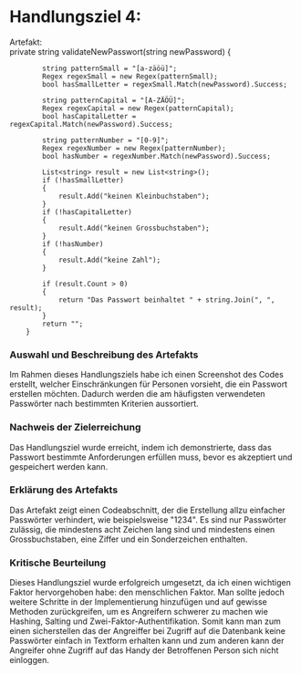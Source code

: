 
# Handlungsziel 4: 

Artefakt:  
private string validateNewPasswort(string newPassword)
        {
            
            string patternSmall = "[a-zäöü]";
            Regex regexSmall = new Regex(patternSmall);
            bool hasSmallLetter = regexSmall.Match(newPassword).Success;

            string patternCapital = "[A-ZÄÖÜ]";
            Regex regexCapital = new Regex(patternCapital);
            bool hasCapitalLetter = regexCapital.Match(newPassword).Success;

            string patternNumber = "[0-9]";
            Regex regexNumber = new Regex(patternNumber);
            bool hasNumber = regexNumber.Match(newPassword).Success;

            List<string> result = new List<string>();
            if (!hasSmallLetter)
            {
                result.Add("keinen Kleinbuchstaben");
            }
            if (!hasCapitalLetter)
            {
                result.Add("keinen Grossbuchstaben");
            }
            if (!hasNumber)
            {
                result.Add("keine Zahl");
            }

            if (result.Count > 0)
            {
                return "Das Passwort beinhaltet " + string.Join(", ", result);
            }
            return "";
        }



### Auswahl und Beschreibung des Artefakts
Im Rahmen dieses Handlungsziels habe ich einen Screenshot des Codes erstellt, welcher Einschränkungen für Personen vorsieht, die ein Passwort erstellen möchten. Dadurch werden die am häufigsten verwendeten Passwörter nach bestimmten Kriterien aussortiert.

### Nachweis der Zielerreichung
Das Handlungsziel wurde erreicht, indem ich demonstrierte, dass das Passwort bestimmte Anforderungen erfüllen muss, bevor es akzeptiert und gespeichert werden kann.

### Erklärung des Artefakts
Das Artefakt zeigt einen Codeabschnitt, der die Erstellung allzu einfacher Passwörter verhindert, wie beispielsweise "1234". Es sind nur Passwörter zulässig, die mindestens acht Zeichen lang sind und mindestens einen Grossbuchstaben, eine Ziffer und ein Sonderzeichen enthalten.

### Kritische Beurteilung
Dieses Handlungsziel wurde erfolgreich umgesetzt, da ich einen wichtigen Faktor hervorgehoben habe: den menschlichen Faktor. Man sollte jedoch weitere Schritte in der Implementierung hinzufügen und auf gewisse Methoden zurückgreifen, um es Angreifern schwerer zu machen wie Hashing, Salting und Zwei-Faktor-Authentifikation. Somit kann man zum einen sicherstellen das der Angreiffer bei Zugriff auf die Datenbank keine Passwörter einfach in Textform erhalten kann und zum anderen kann der Angreifer ohne Zugriff auf das Handy der Betroffenen Person sich nicht einloggen.
